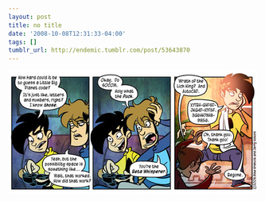 ```yaml
---
layout: post
title: no title
date: '2008-10-08T12:31:33-04:00'
tags: []
tumblr_url: http://endemic.tumblr.com/post/53643870
---
```

 ![](/tumblr_files/GozJ8yit3etq39g3TnHv7MZCo1_500.jpg)  
